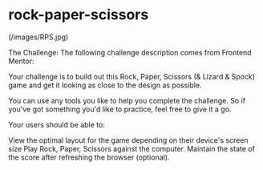 # rock-paper-scissors

(/images/RPS.jpg)

The Challenge:
The following challenge description comes from Frontend Mentor:

Your challenge is to build out this Rock, Paper, Scissors (& Lizard & Spock) game and get it looking as close to the design as possible.

You can use any tools you like to help you complete the challenge. So if you've got something you'd like to practice, feel free to give it a go.

Your users should be able to:

View the optimal layout for the game depending on their device's screen size Play Rock, Paper, Scissors against the computer. Maintain the state of the score after refreshing the browser (optional).
